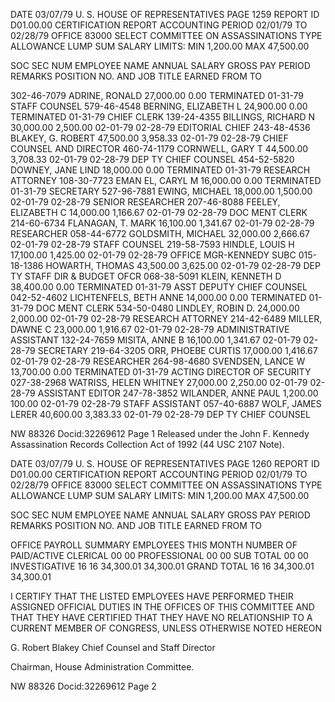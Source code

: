 DATE 03/07/79 U. S. HOUSE OF REPRESENTATIVES PAGE 1259
REPORT ID D01.00.00 CERTIFICATION REPORT
ACCOUNTING PERIOD 02/01/79 TO 02/28/79
OFFICE 83000 SELECT COMMITTEE ON ASSASSINATIONS
TYPE ALLOWANCE LUMP SUM SALARY LIMITS: MIN 1,200.00 MAX 47,500.00

SOC SEC NUM EMPLOYEE NAME ANNUAL SALARY GROSS PAY PERIOD REMARKS
POSITION NO. AND JOB TITLE EARNED FROM TO

302-46-7079 ADRINE, RONALD 27,000.00 0.00 TERMINATED 01-31-79
STAFF COUNSEL
579-46-4548 BERNING, ELIZABETH L 24,900.00 0.00 TERMINATED 01-31-79
CHIEF CLERK
139-24-4355 BILLINGS, RICHARD N 30,000.00 2,500.00 02-01-79 02-28-79
EDITORIAL CHIEF
243-48-4536 BLAKEY, G. ROBERT 47,500.00 3,958.33 02-01-79 02-28-79
CHIEF COUNSEL AND DIRECTOR
460-74-1179 CORNWELL, GARY T 44,500.00 3,708.33 02-01-79 02-28-79
DEP TY CHIEF COUNSEL
454-52-5820 DOWNEY, JANE LIND 18,000.00 0.00 TERMINATED 01-31-79
RESEARCH ATTORNEY
108-30-7723 EMAN EL, CARYL M 16,000.00 0.00 TERMINATED 01-31-79
SECRETARY
527-96-7881 EWING, MICHAEL 18,000.00 1,500.00 02-01-79 02-28-79
SENIOR RESEARCHER
207-46-8088 FEELEY, ELIZABETH C 14,000.00 1,166.67 02-01-79 02-28-79
DOC MENT CLERK
214-60-6734 FLANAGAN, T. MARK 16,100.00 1,341.67 02-01-79 02-28-79
RESEARCHER
058-44-6772 GOLDSMITH, MICHAEL 32,000.00 2,666.67 02-01-79 02-28-79
STAFF COUNSEL
219-58-7593 HINDLE, LOUIS H 17,100.00 1,425.00 02-01-79 02-28-79
OFFICE MGR-KENNEDY SUBC
015-18-1386 HOWARTH, THOMAS 43,500.00 3,625.00 02-01-79 02-28-79
DEP TY STAFF DIR & BUDGET OFCR
068-38-5091 KLEIN, KENNETH D 38,400.00 0.00 TERMINATED 01-31-79
ASST DEPUTY CHIEF COUNSEL
042-52-4602 LICHTENFELS, BETH ANNE 14,000.00 0.00 TERMINATED 01-31-79
DOC MENT CLERK
534-50-0480 LINDLEY, ROBIN D. 24,000.00 2,000.00 02-01-79 02-28-79
RESEARCH ATTORNEY
214-42-6489 MILLER, DAWNE C 23,000.00 1,916.67 02-01-79 02-28-79
ADMINISTRATIVE ASSISTANT
132-24-7659 MISITA, ANNE B 16,100.00 1,341.67 02-01-79 02-28-79
SECRETARY
219-64-3205 ORR, PHOEBE CURTIS 17,000.00 1,416.67 02-01-79 02-28-79
RESEARCHER
264-98-4680 SVENDSEN, LANCE W 13,700.00 0.00 TERMINATED 01-31-79
ACTING DIRECTOR OF SECURITY
027-38-2968 WATRISS, HELEN WHITNEY 27,000.00 2,250.00 02-01-79 02-28-79
ASSISTANT EDITOR
247-78-3852 WILANDER, ANNE PAUL 1,200.00 100.00 02-01-79 02-28-79
STAFF ASSISTANT
057-40-6887 WOLF, JAMES LERER 40,600.00 3,383.33 02-01-79 02-28-79
DEP TY CHIEF COUNSEL

NW 88326 Docid:32269612 Page 1
Released under the John F. Kennedy Assassination Records Collection Act of 1992 (44 USC 2107 Note).

DATE 03/07/79 U. S. HOUSE OF REPRESENTATIVES PAGE 1260
REPORT ID D01.00.00 CERTIFICATION REPORT
ACCOUNTING PERIOD 02/01/79 TO 02/28/79
OFFICE 83000 SELECT COMMITTEE ON ASSASSINATIONS
TYPE ALLOWANCE LUMP SUM SALARY LIMITS: MIN 1,200.00 MAX 47,500.00

SOC SEC NUM EMPLOYEE NAME ANNUAL SALARY GROSS PAY PERIOD REMARKS
POSITION NO. AND JOB TITLE EARNED FROM TO

OFFICE PAYROLL SUMMARY
EMPLOYEES THIS MONTH
NUMBER OF PAID/ACTIVE
CLERICAL 00 00
PROFESSIONAL 00 00
SUB TOTAL 00 00
INVESTIGATIVE 16 16 34,300.01 34,300.01
GRAND TOTAL 16 16 34,300.01 34,300.01

I CERTIFY THAT THE LISTED EMPLOYEES HAVE PERFORMED THEIR
ASSIGNED OFFICIAL DUTIES IN THE OFFICES OF THIS COMMITTEE
AND THAT THEY HAVE CERTIFIED THAT THEY HAVE NO
RELATIONSHIP TO A CURRENT MEMBER OF CONGRESS, UNLESS
OTHERWISE NOTED HEREON

G. Robert Blakey
Chief Counsel and Staff Director

Chairman, House Administration Committee.

NW 88326 Docid:32269612 Page 2
